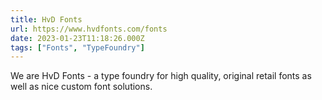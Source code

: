 ```yaml
---
title: HvD Fonts
url: https://www.hvdfonts.com/fonts
date: 2023-01-23T11:18:26.000Z
tags: ["Fonts", "TypeFoundry"]
---
```


We are HvD Fonts - a type foundry for high quality, original retail fonts as well as nice custom font solutions.
